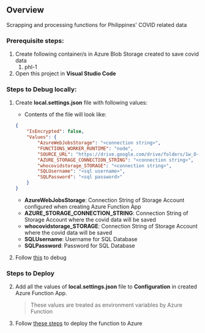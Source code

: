 ## Overview
Scrapping and processing functions for Philippines' COVID related data

### Prerequisite steps:
1. Create following container/s in Azure Blob Storage created to save covid data
    1. phl-1
2. Open this project in **Visual Studio Code**

### Steps to Debug locally:
1. Create **local.settings.json** file with following values:
    - Contents of the file will look like:
    ```json
    {
        "IsEncrypted": false,
        "Values": {
            "AzureWebJobsStorage": "<connection string>",
            "FUNCTIONS_WORKER_RUNTIME": "node",
            "SOURCE_URL": "https://drive.google.com/drive/folders/1w_O-vweBFbqCgzgmCpux2F0HVB4P6ni2?ths=true",
            "AZURE_STORAGE_CONNECTION_STRING": "<connection string>",
            "whocovidstorage_STORAGE": "<connection string>",
            "SQLUsername": "<sql username>",
            "SQLPassword": "<sql password>"
        }
    }
    ```
    - **AzureWebJobsStorage**: Connection String of Storage Account configured when creating Azure Function App
    - **AZURE_STORAGE_CONNECTION_STRING**: Connection String of Storage Account where the covid data will be saved
    - **whocovidstorage_STORAGE**: Connection String of Storage Account where the covid data will be saved
    - **SQLUsername**: Username for SQL Database
    - **SQLPassword**: Password for SQL Database

2. Follow [this](https://docs.microsoft.com/en-us/azure/javascript/tutorial-vscode-serverless-node-03) to debug


### Steps to Deploy

2. Add all the values of **local.settings.json** file to **Configuration** in created Azure Function App.       
    > These values are treated as environment variables by Azure Function

5. Follow [these steps](https://docs.microsoft.com/en-us/azure/javascript/tutorial-vscode-serverless-node-04) to deploy the function to Azure